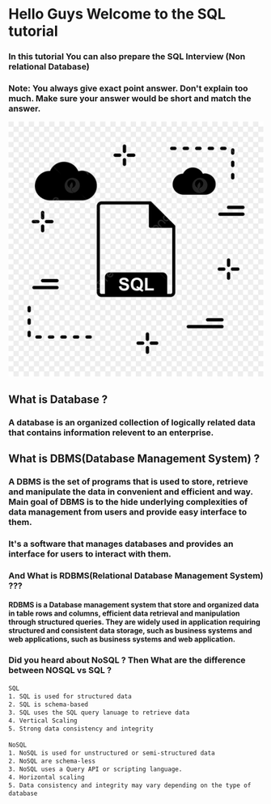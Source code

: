 # Hello Guys Welcome to the SQL tutorial

### In this tutorial You can also prepare the SQL Interview (Non relational Database)

### Note: You always give exact point answer. Don't explain too much. Make sure your answer would be short and match the answer.


![alt text](./sql.jpg)


## What is Database ?

### A database is an organized collection of logically related data that contains information relevent to an enterprise.

## What is DBMS(Database Management System) ?
### A DBMS is the set of programs that is used to store, retrieve and manipulate the data in convenient and efficient and way. Main goal of DBMS is to the hide underlying complexities of data management from users and provide easy interface to them.
### It's a software that manages databases and provides an interface for users to interact with them.


### And What is RDBMS(Relational Database Management System) ???
#### RDBMS is a Database management system that store and organized data in table rows and columns, efficient data retrieval and manipulation through structured queries. They are widely used in application requiring structured and consistent data storage, such as business systems and web applications, such as business systems and web application.


### Did you heard about NoSQL ? Then What are the difference between NOSQL vs SQL ?

```
SQL 
1. SQL is used for structured data
2. SQL is schema-based
3. SQL uses the SQL query lanuage to retrieve data
4. Vertical Scaling 
5. Strong data consistency and integrity

NoSQL
1. NoSQL is used for unstructured or semi-structured data
2. NoSQL are schema-less
3. NoSQL uses a Query API or scripting language.
4. Horizontal scaling
5. Data consistency and integrity may vary depending on the type of database
```
